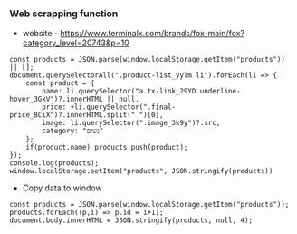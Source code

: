 

### Web scrapping function

- website - https://www.terminalx.com/brands/fox-main/fox?category_level=20743&p=10

```
const products = JSON.parse(window.localStorage.getItem("products")) || [];
document.querySelectorAll(".product-list_yyTm li").forEach(li => {
    const product = {
        name: li.querySelector("a.tx-link_29YD.underline-hover_3GkV")?.innerHTML || null,
        price: +li.querySelector(".final-price_8CiX")?.innerHTML.split(" ")[0],
        image: li.querySelector(".image_3k9y")?.src,
        category: "נשים"
    };
    if(product.name) products.push(product);
});
console.log(products);
window.localStorage.setItem("products", JSON.stringify(products))
```

- Copy data to window
```
const products = JSON.parse(window.localStorage.getItem("products"));
products.forEach((p,i) => p.id = i+1);
document.body.innerHTML = JSON.stringify(products, null, 4);
```
